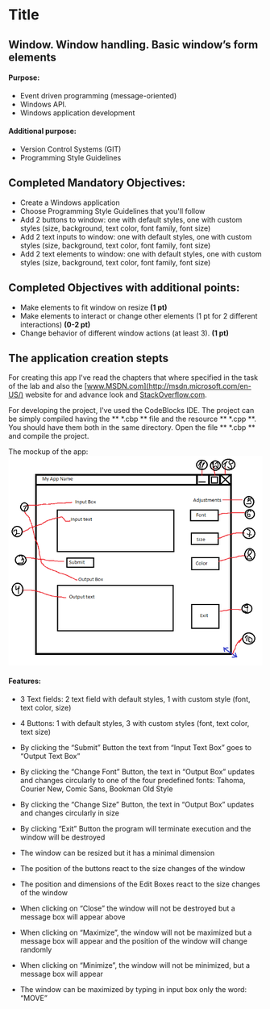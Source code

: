 Title
=========

Window. Window handling. Basic window’s form elements
------------------------------------------------------

#### Purpose: ####

* Event driven programming (message-oriented)
* Windows API. 
* Windows application development

#### Additional purpose: 

* Version Control Systems (GIT)
* Programming Style Guidelines

## Completed Mandatory Objectives:

* Create a Windows application
* Choose Programming Style Guidelines that you'll follow
* Add 2 buttons to window: one with default styles, one with custom styles (size, background, text color, font family, font size)
* Add 2 text inputs to window: one with default styles, one with custom styles (size, background, text color, font family, font size)
* Add 2 text elements to window: one with default styles, one with custom styles (size, background, text color, font family, font size)

## Completed Objectives with additional points:

* Make elements to fit window on resize **(1 pt)**
* Make elements to interact or change other elements (1 pt for 2 different interactions) **(0-2 pt)**
* Change behavior of different window actions (at least 3). **(1 pt)**

## The application creation stepts

For creating this app I've read the chapters that where specified in the task of the lab and also the [www.MSDN.com](http://msdn.microsoft.com/en-US/) website for and advance look and [StackOverflow.com](http://stackoverflow.com/). 

For developing the project, I've used the CodeBlocks IDE. The project can be simply compiled having the ** *.cbp ** file and the resource ** *.cpp **. You should have them both in the same directory. Open the file ** *.cbp ** and compile the project. 

The mockup of the app:
![Mockup](https://github.com/TUM-FAF/FAF-121-Turcanu-Victor/blob/master/WP/L1WP/images/drawing.png)

#### Features: ####

*	3 Text fields: 2 text field with default styles, 1 with custom style (font, text color, size)

*	4 Buttons: 1 with default styles, 3 with custom styles (font, text color, text size)

*	By clicking the “Submit” Button the text from “Input Text Box” goes to “Output Text Box”

*	By clicking the “Change Font” Button, the text in “Output Box” updates and changes circularly to one of the four predefined fonts: Tahoma, Courier New, Comic Sans, Bookman Old Style

*	By clicking the “Change Size” Button, the text in “Output Box” updates and changes circularly in size

*	By clicking “Exit” Button the program will terminate execution and the window will be destroyed

*	The window can be resized but it has a minimal dimension

*	The position of the buttons react to the size changes of the window

*	The position and dimensions of the Edit Boxes react to the size changes of the window

*	When clicking on “Close” the window will not be destroyed but a message box will appear above

*	When clicking on “Maximize”, the window will not be maximized but a message box will appear and the position of the window will change randomly

*	When clicking on “Minimize”, the window will not be minimized, but a message box will appear

*	The window can be maximized by typing in input box only the word: “MOVE”
